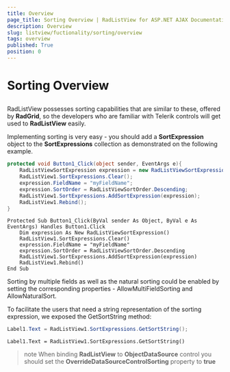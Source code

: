 ```yaml
---
title: Overview
page_title: Sorting Overview | RadListView for ASP.NET AJAX Documentation
description: Overview
slug: listview/fuctionality/sorting/overview
tags: overview
published: True
position: 0
---
```


# Sorting Overview



## 

RadListView possesses sorting capabilities that are similar to these, offered by **RadGrid**, so the developers who are familiar with Telerik controls will get used to **RadListView** easily.

Implementing sorting is very easy - you should add a **SortExpression** object to the **SortExpressions** collection as demonstrated on the following example.



````C#
protected void Button1_Click(object sender, EventArgs e){
    RadListViewSortExpression expression = new RadListViewSortExpression();
    RadListView1.SortExpressions.Clear();
    expression.FieldName = "myFieldName";
    expression.SortOrder = RadListViewSortOrder.Descending;
    RadListView1.SortExpressions.AddSortExpression(expression);
    RadListView1.Rebind();
}
````
````VB
Protected Sub Button1_Click(ByVal sender As Object, ByVal e As EventArgs) Handles Button1.Click
    Dim expression As New RadListViewSortExpression()
    RadListView1.SortExpressions.Clear()
    expression.FieldName = "myFieldName"
    expression.SortOrder = RadListViewSortOrder.Descending
    RadListView1.SortExpressions.AddSortExpression(expression)
    RadListView1.Rebind()
End Sub
````


Sorting by multiple fields as well as the natural sorting could be enabled by setting the corresponding properties - AllowMultiFieldSorting and AllowNaturalSort.

To facilitate the users that need a string representation of the sorting expression, we exposed the GetSortString method:



````C#
Label1.Text = RadListView1.SortExpressions.GetSortString();
````
````VB
Label1.Text = RadListView1.SortExpressions.GetSortString()
````


>note When binding **RadListView** to **ObjectDataSource** control you should set the **OverrideDataSourceControlSorting** property to **true**
>
